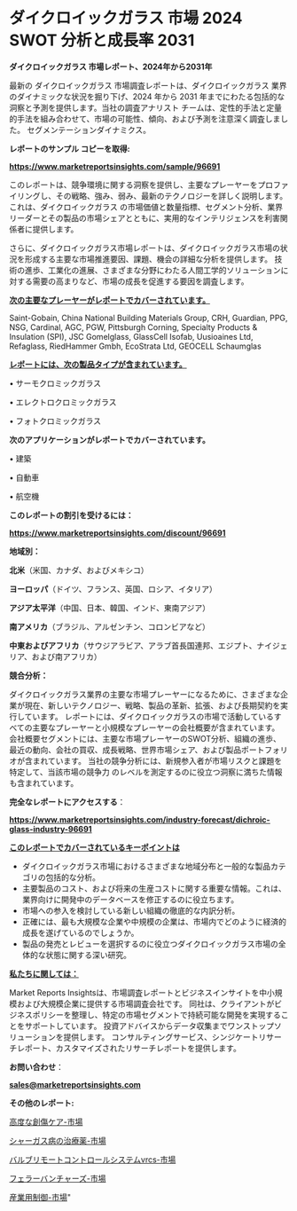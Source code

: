 # ダイクロイックガラス 市場 2024 SWOT 分析と成長率 2031

<strong>ダイクロイックガラス 市場レポート、2024年から2031年</strong>

最新の ダイクロイックガラス 市場調査レポートは、ダイクロイックガラス 業界のダイナミックな状況を掘り下げ、2024 年から 2031 年までにわたる包括的な洞察と予測を提供します。当社の調査アナリスト チームは、定性的手法と定量的手法を組み合わせて、市場の可能性、傾向、および予測を注意深く調査しました。 セグメンテーションダイナミクス。



<strong>レポートのサンプル コピーを取得:</strong> <a href=https://www.marketreportsinsights.com/sample/96691>

<strong><u>https://www.marketreportsinsights.com/sample/96691</u></strong></a>

このレポートは、競争環境に関する洞察を提供し、主要なプレーヤーをプロファイリングし、その戦略、強み、弱み、最新のテクノロジーを詳しく説明します。 これは、ダイクロイックガラス の市場価値と数量指標、セグメント分析、業界リーダーとその製品の市場シェアとともに、実用的なインテリジェンスを利害関係者に提供します。

さらに、ダイクロイックガラス市場レポートは、ダイクロイックガラス市場の状況を形成する主要な市場推進要因、課題、機会の詳細な分析を提供します。 技術の進歩、工業化の進展、さまざまな分野にわたる人間工学的ソリューションに対する需要の高まりなど、市場の成長を促進する要因を調査します。



<strong><u>次の主要なプレーヤーがレポートでカバーされています。</u></strong>

Saint-Gobain, China National Building Materials Group, CRH, Guardian, PPG, NSG, Cardinal, AGC, PGW, Pittsburgh Corning, Specialty Products & Insulation (SPI), JSC Gomelglass, GlassCell Isofab, Uusioaines Ltd, Refaglass, RiedHammer Gmbh, EcoStrata Ltd, GEOCELL Schaumglas



<strong><u><b>レポートには、次の製品タイプが含まれています。</b></u></strong>

• サーモクロミックガラス

• エレクトロクロミックガラス

• フォトクロミックガラス



<strong><b>次のアプリケーションがレポートでカバーされています。</b></strong>

• 建築

• 自動車

• 航空機



<strong><b>このレポートの割引を受けるには：</b></strong><a href=https://www.marketreportsinsights.com/discount/96691>

<strong><u>https://www.marketreportsinsights.com/discount/96691</u></strong></a>



<strong>地域別：</strong>



<strong>北米</strong>（米国、カナダ、およびメキシコ）



<strong>ヨーロッパ</strong>（ドイツ、フランス、英国、ロシア、イタリア）



<strong>アジア太平洋</strong>（中国、日本、韓国、インド、東南アジア）



<strong>南アメリカ</strong>（ブラジル、アルゼンチン、コロンビアなど）



<strong>中東およびアフリカ</strong>（サウジアラビア、アラブ首長国連邦、エジプト、ナイジェリア、および南アフリカ）



<strong>競合分析：</strong>

ダイクロイックガラス業界の主要な市場プレーヤーになるために、さまざまな企業が現在、新しいテクノロジー、戦略、製品の革新、拡張、および長期契約を実行しています。 レポートには、ダイクロイックガラスの市場で活動しているすべての主要なプレーヤーと小規模なプレーヤーの会社概要が含まれています。 会社概要セグメントには、主要な市場プレーヤーのSWOT分析、組織の進歩、最近の動向、会社の買収、成長戦略、世界市場シェア、および製品ポートフォリオが含まれています。 当社の競争分析には、新規参入者が市場リスクと課題を特定して、当該市場の競争力 のレベルを測定するのに役立つ洞察に満ちた情報も含まれています。



<strong>完全なレポートにアクセスする</strong>：

<a href=https://www.marketreportsinsights.com/industry-forecast/dichroic-glass-industry-96691>

<strong><u>https://www.marketreportsinsights.com/industry-forecast/dichroic-glass-industry-96691</u></strong></a>



<strong><u><b>このレポートでカバーされているキーポイントは</b></u></strong>
<ul>
  <li>ダイクロイックガラス市場におけるさまざまな地域分布と一般的な製品カテゴリの包括的な分析。</li>
  <li>主要製品のコスト、および将来の生産コストに関する重要な情報。これは、業界向けに開発中のデータベースを修正するのに役立ちます。</li>
  <li>市場への参入を検討している新しい組織の徹底的な内訳分析。</li>
  <li>正確には、最も大規模な企業や中規模の企業は、市場内でどのように経済的成長を遂げているのでしょうか。</li>
  <li>製品の発売とレビューを選択するのに役立つダイクロイックガラス市場の全体的な状態に関する深い研究。</li>
</ul>


<strong><u><b>私たちに関しては：</b></u></strong>

Market Reports Insightsは、市場調査レポートとビジネスインサイトを中小規模および大規模企業に提供する市場調査会社です。 同社は、クライアントがビジネスポリシーを整理し、特定の市場セグメントで持続可能な開発を実現することをサポートしています。 投資アドバイスからデータ収集までワンストップソリューションを提供します。 コンサルティングサービス、シンジケートリサーチレポート、カスタマイズされたリサーチレポートを提供します。



<strong><b>お問い合わせ</b></strong>：

<a href=mailto:sales@marketreportsinsights.com>

<strong><u>sales@marketreportsinsights.com</u></strong></a>



<strong>その他のレポート:</strong>

<a href=https://www.linkedin.com/pulse/高度な創傷ケア-市場-2023-swot-分析と最新イノベーション-2030-ezauf/>高度な創傷ケア-市場</a>

<a href=https://www.linkedin.com/pulse/シャーガス病の治療薬-市場-2023-総利益と主要ベンダー-2030-m51nf/>シャーガス病の治療薬-市場</a>

<a href=https://www.linkedin.com/pulse/バルブリモートコントロールシステムvrcs-市場-2023-総合分析と事業成長戦略-r4nlf/>バルブリモートコントロールシステムvrcs-市場</a>

<a href=https://www.linkedin.com/pulse/フェラーバンチャーズ-市場-2023-年のダイナミクスとビジネストレンド-2030-pr-news-hub-gxdkf/>フェラーバンチャーズ-市場</a>

<a href=https://www.linkedin.com/pulse/産業用制御-市場-2023-新興市場-将来の動向と市場需要-2030-pr-news-hub-gu6af/>産業用制御-市場</a>"
